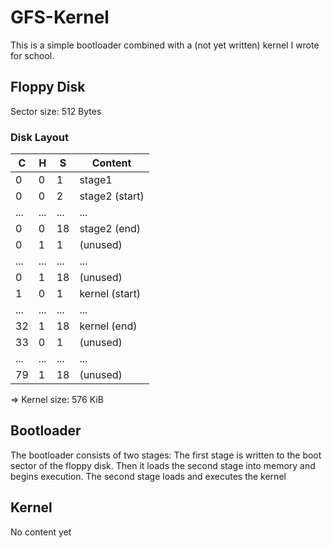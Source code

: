 # GFS-Kernel

This is a simple bootloader combined with a (not yet written) kernel I wrote for school.

## Floppy Disk

Sector size: 512 Bytes

### Disk Layout

| C   | H   | S   | Content        |
|-----|-----|-----|----------------|
| 0   | 0   | 1   | stage1         |
| 0   | 0   | 2   | stage2 (start) |
| ... | ... | ... | ...            |
| 0   | 0   | 18  | stage2 (end)   |
| 0   | 1   | 1   | (unused)       |
| ... | ... | ... | ...            |
| 0   | 1   | 18  | (unused)       |
| 1   | 0   | 1   | kernel (start) |
| ... | ... | ... | ...            |
| 32  | 1   | 18  | kernel (end)   |
| 33  | 0   | 1   | (unused)       |
| ... | ... | ... | ...            |
| 79  | 1   | 18  | (unused)       |

=> Kernel size: 576 KiB

## Bootloader

The bootloader consists of two stages:
The first stage is written to the boot sector of the floppy disk.
Then it loads the second stage into memory and begins execution.
The second stage loads and executes the kernel

## Kernel

No content yet
